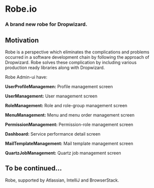 # Robe.io

### A brand new robe for Dropwizard.
Motivation
-------------------------------
Robe is a perspective which eliminates the complications and problems occurred in a software development chain by following the approach of Dropwizard. Robe solves these complication by including various production ready libraries along with Dropwizard.

Robe Admin-ui have:

**UserProfileManagemen:** Profile management screen

**UserManagement:** User management screen

**RoleManagement:** Role and role-group management screen

**MenuManagement:** Menu and menu order management screen

**PermissionManagement:** Permission-role management screen

**Dashboard:** Service performance detail screen

**MailTemplateManagement:** Mail template management screen

**QuartzJobManagement:** Quartz job management screen

To be continued...
-------------------------------

Robe, supported by Atlassian, IntelliJ and BrowserStack.